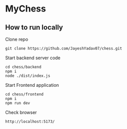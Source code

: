 # MyChess

## How to run locally

Clone repo

```shell
git clone https://github.com/JayeshYadav07/chess.git
```

Start backend server code

```shell
cd chess/backend
npm i
node ./dist/index.js
```

Start Frontend application

```shell
cd chess/frontend
npm i
npm run dev
```

Check browser

```
http://localhost:5173/
```
